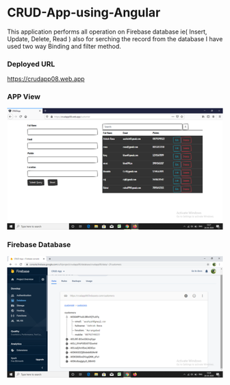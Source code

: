# CRUD-App-using-Angular
This application performs all operation on Firebase database ie( Insert, Update, Delete, Read ) also for serching the record from the database I have used two way Binding and filter method.


### Deployed URL
https://crudapp08.web.app

### APP View
![](https://github.com/ashishrana080699/CRUD-App-using-Angular/blob/master/Screenshot/Screenshot.png)

### Firebase Database
![](https://github.com/ashishrana080699/CRUD-App-using-Angular/blob/master/Screenshot/Screenshot(1).png)

